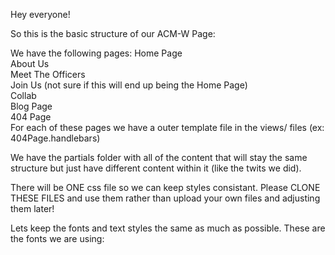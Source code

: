 Hey everyone!

So this is the basic structure of our ACM-W Page:

We have the following pages:
    Home Page<br>
    About Us<br>
    Meet The Officers<br>
    Join Us (not sure if this will end up being the Home Page)<br>
    Collab<br>
    Blog Page<br>
    404 Page<br>
For each of these pages we have a outer template file in the views/ files (ex: 404Page.handlebars)

We have the partials folder with all of the content that will stay the same structure but just have different content within it (like the twits we did).

There will be ONE css file so we can keep styles consistant. Please CLONE THESE FILES and use them rather than upload your own files and adjusting them later!

Lets keep the fonts and text styles the same as much as possible. These are the fonts we are using:

